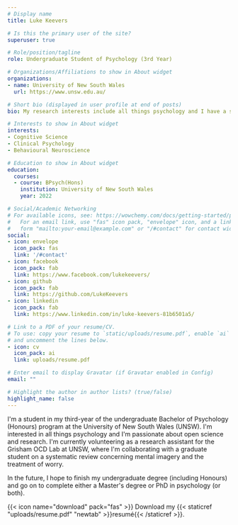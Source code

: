 ```yaml
---
# Display name
title: Luke Keevers

# Is this the primary user of the site?
superuser: true

# Role/position/tagline
role: Undergraduate Student of Psychology (3rd Year)

# Organizations/Affiliations to show in About widget
organizations:
- name: University of New South Wales
  url: https://www.unsw.edu.au/

# Short bio (displayed in user profile at end of posts)
bio: My research interests include all things psychology and I have a strong passion for open science. 

# Interests to show in About widget
interests:
- Cognitive Science
- Clinical Psychology
- Behavioural Neuroscience

# Education to show in About widget
education:
  courses:
  - course: BPsych(Hons)
    institution: University of New South Wales
    year: 2022

# Social/Academic Networking
# For available icons, see: https://wowchemy.com/docs/getting-started/page-builder/#icons
#   For an email link, use "fas" icon pack, "envelope" icon, and a link in the
#   form "mailto:your-email@example.com" or "/#contact" for contact widget.
social:
- icon: envelope
  icon_pack: fas
  link: '/#contact'
- icon: facebook
  icon_pack: fab
  link: https://www.facebook.com/lukekeevers/
- icon: github
  icon_pack: fab
  link: https://github.com/LukeKeevers
- icon: linkedin
  icon_pack: fab
  link: https://www.linkedin.com/in/luke-keevers-81b6501a5/

# Link to a PDF of your resume/CV.
# To use: copy your resume to `static/uploads/resume.pdf`, enable `ai` icons in `params.toml`, 
# and uncomment the lines below.
- icon: cv
  icon_pack: ai
  link: uploads/resume.pdf

# Enter email to display Gravatar (if Gravatar enabled in Config)
email: ""

# Highlight the author in author lists? (true/false)
highlight_name: false
---
```


I'm a student in my third-year of the undergraduate Bachelor of Psychology (Honours) program at the University of New South Wales (UNSW). I'm interested in all things psychology and I'm passionate about open science and research. I'm currently volunteering as a research assistant for the Grisham OCD Lab at UNSW, where I'm collaborating with a graduate student on a systematic review concerning mental imagery and the treatment of worry.

In the future, I hope to finish my undergraduate degree (including Honours) and go on to complete either a Master's degree or PhD in psychology (or both). 

{{< icon name="download" pack="fas" >}} Download my {{< staticref "uploads/resume.pdf" "newtab" >}}resumé{{< /staticref >}}.
